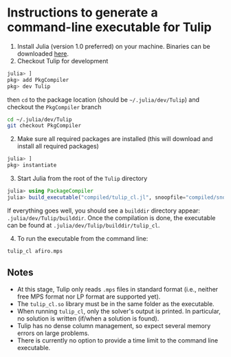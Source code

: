 # Instructions to generate a command-line executable for Tulip

1. Install Julia (version 1.0 preferred) on your machine. Binaries can be downloaded [here](https://julialang.org/downloads/).
2. Checkout Tulip for development
```julia
julia> ]
pkg> add PkgCompiler
pkg> dev Tulip
```
then `cd` to the package location (should be `~/.julia/dev/Tulip`) and checkout the `PkgCompiler` branch
```bash
cd ~/.julia/dev/Tulip
git checkout PkgCompiler
```
2. Make sure all required packages are installed (this will download and install all required packages)
```julia
julia> ]
pkg> instantiate
```

3. Start Julia from the root of the `Tulip` directory
```julia
julia> using PackageCompiler
julia> build_executable("compiled/tulip_cl.jl", snoopfile="compiled/snoop.jl", "tulip_cl")
```

If everything goes well, you should see a `builddir` directory appear: `.julia/dev/Tulip/builddir`.
Once the compilation is done, the executable can be found at `.julia/dev/Tulip/builddir/tulip_cl`.

4. To run the executable from the command line:
```bash
tulip_cl afiro.mps
```

## Notes

* At this stage, Tulip only reads `.mps` files in standard format (i.e., neither free MPS format nor LP format are supported yet).
* The `tulip_cl.so` library must be in the same folder as the executable.
* When running `tulip_cl`, only the solver's output is printed.
In particular, no solution is written (if/when a solution is found).
* Tulip has no dense column management, so expect several memory errors on large problems.
* There is currently no option to provide a time limit to the command line executable.